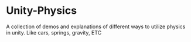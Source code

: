 # Unity-Physics
A collection of demos and explanations of different ways to utilize physics in unity. Like cars, springs, gravity, ETC
